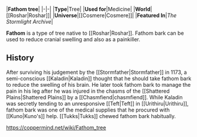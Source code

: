 |**Fathom tree**|
|-|-|
|**Type**|Tree|
|**Used for**|Medicine|
|**World**|[[Roshar\|Roshar]]|
|**Universe**|[[Cosmere\|Cosmere]]|
|**Featured In**|*The Stormlight Archive*|

**Fathom** is a type of tree native to [[Roshar\|Roshar]].
Fathom bark can be used to reduce cranial swelling and also as a painkiller.

## History
After surviving his judgement by the [[Stormfather\|Stormfather]] in 1173, a semi-conscious [[Kaladin\|Kaladin]] thought that he should take fathom bark to reduce the swelling of his brain. He later took fathom bark to manage the pain in his leg after he was injured in the chasms of the [[Shattered Plains\|Shattered Plains]] by a [[Chasmfiend\|chasmfiend]]. While Kaladin was secretly tending to an unresponsive [[Teft\|Teft]] in [[Urithiru\|Urithiru]], fathom bark was one of the medical supplies that he procured with [[Kuno\|Kuno's]] help.
[[Tukks\|Tukks]] chewed fathom bark habitually.



https://coppermind.net/wiki/Fathom_tree